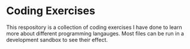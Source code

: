# Coding Exercises
This respository is a collection of coding exercises I have done to learn more about different programming langauges. Most files can be run in a development sandbox to see their effect.
